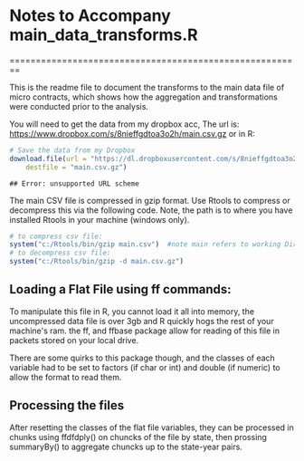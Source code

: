 # Notes to Accompany main_data_transforms.R
========================================================


This is the readme file to document the transforms to the main data file of micro contracts, which shows how the aggregation and transformations were conducted prior to the analysis.  

You will need to get the data from my dropbox acc, 
The url is: https://www.dropbox.com/s/8nieffgdtoa3o2h/main.csv.gz
or in R:

```r
# Save the data from my Dropbox
download.file(url = "https://dl.dropboxusercontent.com/s/8nieffgdtoa3o2h/main.csv.gz?dl=1&token_hash=AAF6h_8ek1ftVN2DtEc5yANBg4yMJiMMdrpzxN3ikisgCg", 
    destfile = "main.csv.gz")
```

```
## Error: unsupported URL scheme
```



The main CSV file is compressed in gzip format.  Use Rtools to compress or decompress this via the following code. Note, the path is to where you have installed Rtools in your machine (windows only).

```r
# to compress csv file:
system("c:/Rtools/bin/gzip main.csv")  #note main refers to working Dir
# to decompress csv file:
system("c:/Rtools/bin/gzip -d main.csv.gz")
```


## Loading a Flat File using ff commands:

To manipulate this file in R, you cannot load it all into memory, the uncompressed data file is over 3gb and R quickly hogs the rest of your machine's ram.  the ff, and ffbase package allow for reading of this file in packets stored on your local drive.  

There are some quirks to this package though, and the classes of each variable had to be set to factors (if char or int) and double (if numeric) to allow the format to read them.  

## Processing the files

After resetting the classes of the flat file variables, they can be processed in chunks using ffdfdply() on chuncks of the file by state, then prossing summaryBy() to aggregate chuncks up to the state-year pairs.  

